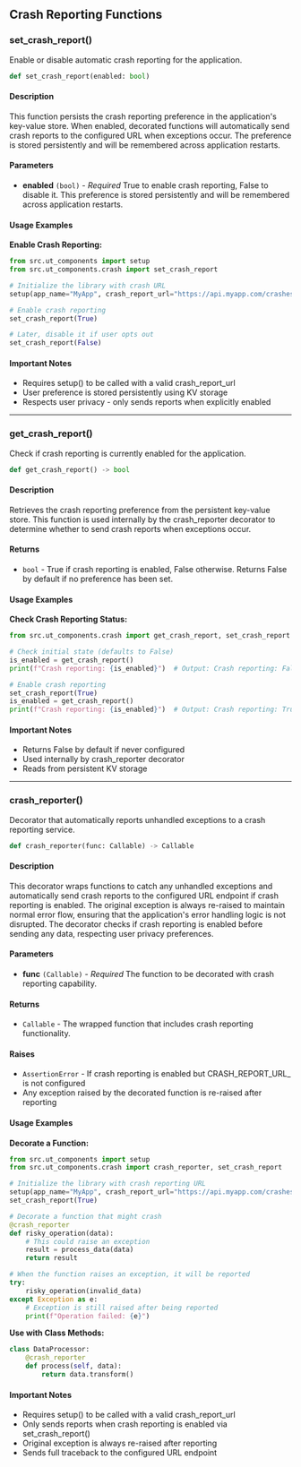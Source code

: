 ## Crash Reporting Functions

### set_crash_report()

Enable or disable automatic crash reporting for the application.

```python
def set_crash_report(enabled: bool)
```

#### Description
This function persists the crash reporting preference in the application's key-value store. When enabled, decorated functions will automatically send crash reports to the configured URL when exceptions occur. The preference is stored persistently and will be remembered across application restarts.

#### Parameters
- **enabled** `(bool)` - *Required*
  True to enable crash reporting, False to disable it. This preference is stored persistently and will be remembered across application restarts.

#### Usage Examples

**Enable Crash Reporting:**
```python
from src.ut_components import setup
from src.ut_components.crash import set_crash_report

# Initialize the library with crash URL
setup(app_name="MyApp", crash_report_url="https://api.myapp.com/crashes")

# Enable crash reporting
set_crash_report(True)

# Later, disable it if user opts out
set_crash_report(False)
```

#### Important Notes
- Requires setup() to be called with a valid crash_report_url
- User preference is stored persistently using KV storage
- Respects user privacy - only sends reports when explicitly enabled

---

### get_crash_report()

Check if crash reporting is currently enabled for the application.

```python
def get_crash_report() -> bool
```

#### Description
Retrieves the crash reporting preference from the persistent key-value store. This function is used internally by the crash_reporter decorator to determine whether to send crash reports when exceptions occur.

#### Returns
- `bool` - True if crash reporting is enabled, False otherwise. Returns False by default if no preference has been set.

#### Usage Examples

**Check Crash Reporting Status:**
```python
from src.ut_components.crash import get_crash_report, set_crash_report

# Check initial state (defaults to False)
is_enabled = get_crash_report()
print(f"Crash reporting: {is_enabled}")  # Output: Crash reporting: False

# Enable crash reporting
set_crash_report(True)
is_enabled = get_crash_report()
print(f"Crash reporting: {is_enabled}")  # Output: Crash reporting: True
```

#### Important Notes
- Returns False by default if never configured
- Used internally by crash_reporter decorator
- Reads from persistent KV storage

---

### crash_reporter()

Decorator that automatically reports unhandled exceptions to a crash reporting service.

```python
def crash_reporter(func: Callable) -> Callable
```

#### Description
This decorator wraps functions to catch any unhandled exceptions and automatically send crash reports to the configured URL endpoint if crash reporting is enabled. The original exception is always re-raised to maintain normal error flow, ensuring that the application's error handling logic is not disrupted. The decorator checks if crash reporting is enabled before sending any data, respecting user privacy preferences.

#### Parameters
- **func** `(Callable)` - *Required*
  The function to be decorated with crash reporting capability.

#### Returns
- `Callable` - The wrapped function that includes crash reporting functionality.

#### Raises
- `AssertionError` - If crash reporting is enabled but CRASH_REPORT_URL_ is not configured
- Any exception raised by the decorated function is re-raised after reporting

#### Usage Examples

**Decorate a Function:**
```python
from src.ut_components import setup
from src.ut_components.crash import crash_reporter, set_crash_report

# Initialize the library with crash reporting URL
setup(app_name="MyApp", crash_report_url="https://api.myapp.com/crashes")
set_crash_report(True)

# Decorate a function that might crash
@crash_reporter
def risky_operation(data):
    # This could raise an exception
    result = process_data(data)
    return result

# When the function raises an exception, it will be reported
try:
    risky_operation(invalid_data)
except Exception as e:
    # Exception is still raised after being reported
    print(f"Operation failed: {e}")
```

**Use with Class Methods:**
```python
class DataProcessor:
    @crash_reporter
    def process(self, data):
        return data.transform()
```

#### Important Notes
- Requires setup() to be called with a valid crash_report_url
- Only sends reports when crash reporting is enabled via set_crash_report()
- Original exception is always re-raised after reporting
- Sends full traceback to the configured URL endpoint
